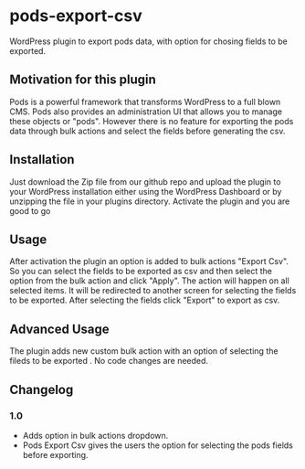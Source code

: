# pods-export-csv
WordPress plugin to export pods data, with option for chosing fields to be exported.

## Motivation for this plugin
Pods is a powerful framework that transforms WordPress to a full blown CMS. Pods also provides an administration UI that allows you to manage these objects or "pods". However there is no feature for exporting the pods data through bulk actions and select the fields before generating the csv.

## Installation
Just download the Zip file from our github repo and upload the plugin to your WordPress installation either using the WordPress Dashboard or by unzipping the file in your plugins directory. Activate the plugin and you are good to go

## Usage
After activation the plugin an option is added to bulk actions "Export Csv". So you can select the fields to be exported as csv and then select the option from the bulk action and click "Apply". The action will happen on all selected items. It will be redirected to another screen for selecting the fields to be exported. After selecting the fields click "Export" to export as csv.

## Advanced Usage
The plugin adds new custom bulk action with an option of selecting the fileds to be exported . No code changes are needed.

## Changelog
### 1.0
* Adds option in bulk actions dropdown.
* Pods Export Csv gives the users the option for selecting the pods fields before exporting.
